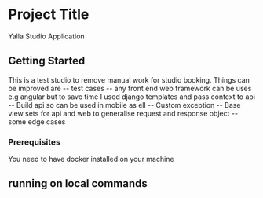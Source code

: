 # Project Title

Yalla Studio Application

## Getting Started

This is a test studio to remove manual work for studio booking.
Things can be improved are
-- test cases
-- any front end web framework can be uses e.g angular but to save time I used django templates and pass context to api
-- Build api so can be used in mobile as ell
-- Custom exception
-- Base view sets for api and web to generalise request and response object
-- some edge cases

### Prerequisites

You need to have docker installed on your machine

## running on local commands
